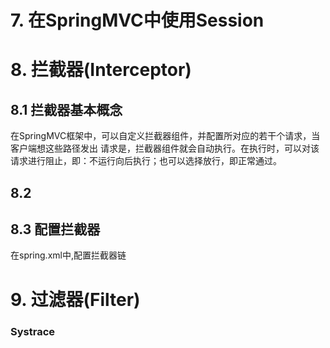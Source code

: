 # 7. 在SpringMVC中使用Session



# 8. 拦截器(Interceptor)

## 8.1 拦截器基本概念
在SpringMVC框架中，可以自定义拦截器组件，并配置所对应的若干个请求，当客户端想这些路径发出
请求是，拦截器组件就会自动执行。在执行时，可以对该请求进行阻止，即：不运行向后执行；也可以选择放行，即正常通过。
## 8.2

## 8.3 配置拦截器
在spring.xml中,配置拦截器链


# 9. 过滤器(Filter)


### Systrace